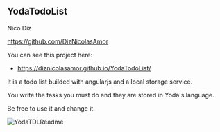 ## YodaTodoList ##

Nico Diz

https://github.com/DizNicolasAmor

You can see this project here: 

- https://diznicolasamor.github.io/YodaTodoList/

It is a todo list builded with angularjs and a local storage service. 

You write the tasks you must do and they are stored in Yoda's language. 

Be free to use it and change it.

![YodaTDLReadme](/images/YodaTDLReadme.png?raw=true)
